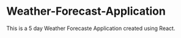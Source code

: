 # Weather-Forecast-Application
This  is a 5 day Weather Forecaste Application  created using React.
